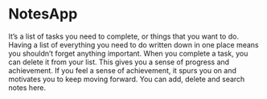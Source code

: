 # NotesApp
It’s a list of tasks you need to complete, or things that you want to do.
Having a list of everything you need to do written down in one place means you shouldn’t
forget anything important.
When you complete a task, you can delete it from your list.
This gives you a sense of progress and achievement.
If you feel a sense of achievement, it spurs you on and motivates you to keep moving
forward.
You can add, delete and search notes here.
